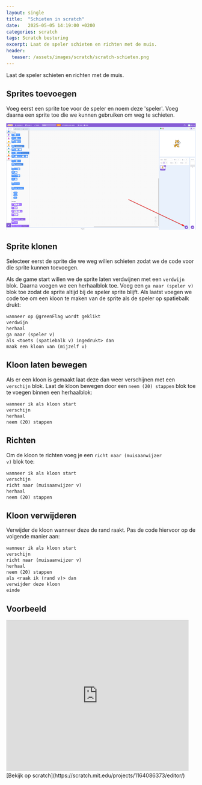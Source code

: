 ```yaml
---
layout: single
title:  "Schieten in scratch"
date:   2025-05-05 14:19:00 +0200
categories: scratch
tags: Scratch besturing
excerpt: Laat de speler schieten en richten met de muis.
header:
  teaser: /assets/images/scratch/scratch-schieten.png
---
```


Laat de speler schieten en richten met de muis.

## Sprites toevoegen

Voeg eerst een sprite toe voor de speler en noem deze 'speler'.
Voeg daarna een sprite toe die we kunnen gebruiken om weg te schieten.

![Add sprite in scratch](/assets/images/scratch/add-sprite.png)

## Sprite klonen

Selecteer eerst de sprite die we weg willen schieten zodat we de code voor die sprite kunnen toevoegen.

Als de game start willen we de sprite laten verdwijnen met een 
<code class="language-scratch-inline">verdwijn</code> blok. Daarna voegen we een herhaalblok toe. Voeg een <code class="language-scratch-inline">ga naar (speler v)</code> blok toe zodat de sprite altijd bij de speler sprite blijft. Als laatst voegen we code toe om een kloon te maken van de sprite als de speler op spatiebalk drukt:

```scratch
wanneer op @greenFlag wordt geklikt
verdwijn
herhaal
ga naar (speler v)
als <toets (spatiebalk v) ingedrukt> dan
maak een kloon van (mijzelf v)
```

## Kloon laten bewegen

Als er een kloon is gemaakt laat deze dan weer verschijnen met een <code class="language-scratch-inline">verschijn</code> blok. Laat de kloon bewegen door een <code>neem (20) stappen</code> blok toe te voegen binnen een herhaalblok:

```scratch
wanneer ik als kloon start
verschijn
herhaal
neem (20) stappen
```

## Richten

Om de kloon te richten voeg je een <code>richt naar (muisaanwijzer v)</code> blok toe:

```scratch
wanneer ik als kloon start
verschijn
richt naar (muisaanwijzer v)
herhaal
neem (20) stappen
```

## Kloon verwijderen

Verwijder de kloon wanneer deze de rand raakt. Pas de code hiervoor op de volgende manier aan:

```scratch
wanneer ik als kloon start
verschijn
richt naar (muisaanwijzer v)
herhaal
neem (20) stappen
als <raak ik (rand v)> dan
verwijder deze kloon
einde
```

## Voorbeeld

<iframe src="https://scratch.mit.edu/projects/1164086373/embed" allowtransparency="true" width="485" height="402" frameborder="0" scrolling="no" allowfullscreen></iframe>
[Bekijk op scratch](https://scratch.mit.edu/projects/1164086373/editor/)